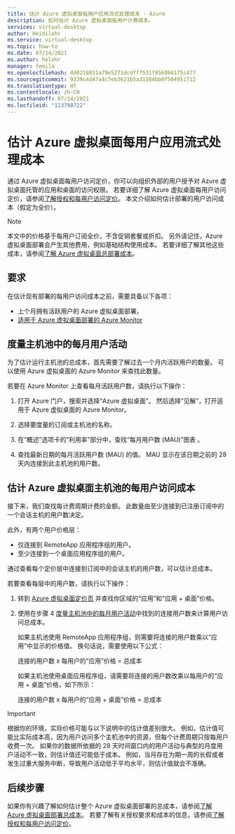 ```yaml
---
title: 估计 Azure 虚拟桌面每用户应用流式处理成本 - Azure
description: 如何估计 Azure 虚拟桌面每用户计费成本。
services: virtual-desktop
author: Heidilohr
ms.service: virtual-desktop
ms.topic: how-to
ms.date: 07/14/2021
ms.author: helohr
manager: femila
ms.openlocfilehash: 4d0218031a79e5271dcdff7531f856094175c477
ms.sourcegitcommit: 9339c4d47a4c7eb3621b5a31384bb0f504951712
ms.translationtype: HT
ms.contentlocale: zh-CN
ms.lasthandoff: 07/14/2021
ms.locfileid: "113798722"
---
```

# <a name="estimate-per-user-app-streaming-costs-for-azure-virtual-desktop"></a>估计 Azure 虚拟桌面每用户应用流式处理成本

通过 Azure 虚拟桌面每用户访问定价，你可以向组织外部的用户授予对 Azure 虚拟桌面托管的应用和桌面的访问权限。 若要详细了解 Azure 虚拟桌面每用户访问定价，请参阅[了解授权和每用户访问定价](licensing.md)。 本文介绍如何估计部署的用户访问成本（假定为全价）。

>[!NOTE]
>本文中的价格基于每用户订阅全价，不含促销套餐或折扣。 另外请记住，Azure 虚拟桌面部署会产生其他费用，例如基础结构使用成本。 若要详细了解其他这些成本，请参阅[了解 Azure 虚拟桌面总部署成本](total-costs.md)。

## <a name="requirements"></a>要求

在估计现有部署的每用户访问成本之前，需要具备以下各项：

- 上个月拥有活跃用户的 Azure 虚拟桌面部署。
- [适用于 Azure 虚拟桌面部署的 Azure Monitor](../azure-monitor.md)

## <a name="measure-monthly-user-activity-in-a-host-pool"></a>度量主机池中的每月用户活动

为了估计运行主机池的总成本，首先需要了解过去一个月内活跃用户的数量。 可以使用 Azure 虚拟桌面的 Azure Monitor 来查找此数量。

若要在 Azure Monitor 上查看每月活跃用户数，请执行以下操作：

1. 打开 Azure 门户，搜索并选择“Azure 虚拟桌面”。 然后选择“见解”，打开适用于 Azure 虚拟桌面的 Azure Monitor。

2. 选择要度量的订阅或主机池的名称。

3. 在“概述”选项卡的“利用率”部分中，查找“每月用户数 (MAU)”图表 。

4. 查找最新日期的每月活跃用户数 (MAU) 的值。 MAU 显示在该日期之前的 28 天内连接到此主机池的用户数。

## <a name="estimate-per-user-access-costs-for-an-azure-virtual-desktop-host-pool"></a>估计 Azure 虚拟桌面主机池的每用户访问成本

接下来，我们查找每计费周期计费的金额。 此数量由至少连接到已注册订阅中的一个会话主机的用户数决定。

此外，有两个用户价格层：

- 仅连接到 RemoteApp 应用程序组的用户。
- 至少连接到一个桌面应用程序组的用户。

通过查看每个定价层中连接到订阅中的会话主机的用户数，可以估计总成本。

若要查看每层中的用户数，请执行以下操作：

1. 转到 [Azure 虚拟桌面定价页](https://azure.microsoft.com/pricing/details/virtual-desktop/) 并查找你区域的“应用”和“应用 + 桌面”价格。
2. 使用在步骤 4 [度量主机池中的每月用户活动](#measure-monthly-user-activity-in-a-host-pool)中找到的连接用户数来计算用户访问总成本。
   
   如果主机池使用 RemoteApp 应用程序组，则需要将连接的用户数乘以“应用”中显示的价格值。 换句话说，需要使用以下公式：

   连接的用户数 x 每用户的“应用”价格 = 总成本

   如果主机池使用桌面应用程序组，请需要将连接的用户数改乘以每用户的“应用 + 桌面”价格，如下所示：

   连接的用户数 x 每用户的“应用 + 桌面”价格 = 总成本

>[!IMPORTANT]
>根据你的环境，实际价格可能与以下说明中的估计值差别很大。 例如，估计值可能比实际成本高，因为用户访问多个主机池中的资源，但每个计费周期只按每用户收费一次。 如果你的数据所依据的 28 天时间窗口内的用户活动与典型的月度用户活动不一致，则估计值还可能低于成本。 例如，当月存在为期一周的长假或者发生过重大服务中断，导致用户活动低于平均水平，则估计值就会不准确。

## <a name="next-steps"></a>后续步骤

如果你有兴趣了解如何估计整个 Azure 虚拟桌面部署的总成本，请参阅[了解 Azure 虚拟桌面部署总成本](total-costs.md)。 若要了解有关授权要求和成本的信息，请参阅[了解授权和每用户访问定价](licensing.md)。
